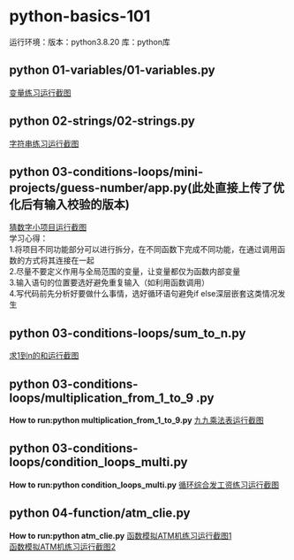 # python-basics-101
运行环境：版本：python3.8.20 库：python库
## python 01-variables/01-variables.py  
[变量练习运行截图](https://github.com/lilynasari/python-basics-101/blob/7d38085491b326cba969f8c0f29239af1c124a3d/images/01variables.png ) 
## python 02-strings/02-strings.py  
[字符串练习运行截图](https://github.com/lilynasari/python-basics-101/blob/548ff3938eb5bd2973a76de6b989bdfeb4b1e1f1/images/02strings.png)  
## python 03-conditions-loops/mini-projects/guess-number/app.py(此处直接上传了优化后有输入校验的版本)  
[猜数字小项目运行截图](https://github.com/lilynasari/python-basics-101/blob/e1b5a162d14d92495f2cdb3e3b58e0d4767809c8/images/guess_number_app.png )   
  学习心得：  
    1.将项目不同功能部分可以进行拆分，在不同函数下完成不同功能，在通过调用函数的方式将其连接在一起  
    2.尽量不要定义作用与全局范围的变量，让变量都仅为函数内部变量  
    3.输入语句的位置要选好避免重复输入（如利用函数调用）  
    4.写代码前先分析好要做什么事情，选好循环语句避免if else深层嵌套这类情况发生    
## python 03-conditions-loops/sum_to_n.py
[求1到n的和运行截图](https://github.com/lilynasari/python-basics-101/blob/b0419030bc60db67c5789c136eb31666e7a84af8/images/sum_to_n.png)    
## python 03-conditions-loops/multiplication_from_1_to_9 .py  
**How to run:python multiplication_from_1_to_9.py**
[九九乘法表运行截图](https://github.com/lilynasari/python-basics-101/blob/aad4e7526feeef804b9ce6e868c16daa6982cca8/images/04multiply_from_1_to_9.png)     
## python  03-conditions-loops/condition_loops_multi.py    
**How to run:python condition_loops_multi.py**
[循环综合发工资练习运行截图](https://github.com/lilynasari/python-basics-101/blob/main/images/04condition_loops_multi.png)    
## python  04-function/atm_clie.py
**How to run:python atm_clie.py**
[函数模拟ATM机练习运行截图1](https://github.com/lilynasari/python-basics-101/blob/main/images/ATM-model.png)  
[函数模拟ATM机练习运行截图2](https://github.com/lilynasari/python-basics-101/blob/4a230f83e2abb805b3843f014d21bf6190182325/images/ATM-model2.png)     
